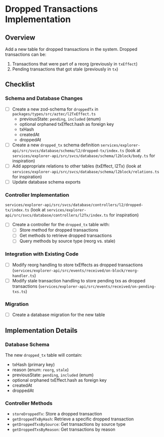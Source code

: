 # Dropped Transactions Implementation

## Overview

Add a new table for dropped transactions in the system. Dropped transactions can be:

1. Transactions that were part of a reorg (previously in `txEffect`)
2. Pending transactions that got stale (previously in `tx`)

## Checklist

### Schema and Database Changes

- [ ] Create a new zod-schema for `droppedTx` in `packages/types/src/aztec/l2TxEffect.ts`
  - previousState: `pending`, `included` (enum)
  - optional orphaned txEffect.hash as foreign key
  - txHash
  - createdAt
  - droppedAt
- [ ] Create a new `dropped_tx` schema definition `services/explorer-api/src/svcs/database/schema/l2/dropped-tx/index.ts` (look at `services/explorer-api/src/svcs/database/schema/l2block/body.ts` for inspiration)
- [ ] Add appropriate relations to other tables (txEffect, l2Tx) (look at `services/explorer-api/src/svcs/database/schema/l2block/relations.ts` for inspiration)
- [ ] Update database schema exports

### Controller Implementation

`services/explorer-api/src/svcs/database/controllers/l2/dropped-tx/index.ts` (look at `services/explorer-api/src/svcs/database/controllers/l2Tx/index.ts` for inspiration)

- [ ] Create a controller for the `dropped_tx` table with:
  - [ ] Store method for dropped transactions
  - [ ] Get methods to retrieve dropped transactions
  - [ ] Query methods by source type (reorg vs. stale)

### Integration with Existing Code

- [ ] Modify reorg handling to store txEffects as dropped transactions (`services/explorer-api/src/events/received/on-block/reorg-handler.ts`)
- [ ] Modify stale transaction handling to store pending txs as dropped transactions (`services/explorer-api/src/events/received/on-pending-txs.ts`)

### Migration

- [ ] Create a database migration for the new table

## Implementation Details

### Database Schema

The new `dropped_tx` table will contain:

- txHash (primary key)
- reason (enum: `reorg`, `stale`)
- previousState: `pending`, `included` (enum)
- optional orphaned txEffect.hash as foreign key
- createdAt
- droppedAt

### Controller Methods

- `storeDroppedTx`: Store a dropped transaction
- `getDroppedTxByHash`: Retrieve a specific dropped transaction
- `getDroppedTxsBySource`: Get transactions by source type
- `getDroppedTxsByReason`: Get transactions by reason
